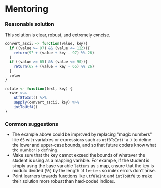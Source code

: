# Mentoring

### Reasonable solution

This solution is clear, robust, and extremely concise.

```r
convert_ascii <- function(value, key){
  if ((value >= 97) && (value <= 122)){
    return(97 + (value + key - 97) %% 26)
  } 
  if ((value >= 65) && (value <= 90)){
    return(65 + (value + key - 65) %% 26)
  } 
  value
}

rotate <- function(text, key) {
  text %>% 
    utf8ToInt() %>% 
    sapply(convert_ascii, key) %>% 
    intToUtf8()
}
```

### Common suggestions

- The example above could be improved by replacing "magic numbers" like `65` with variables or expressions such as `utf8ToInt('a')` to define the lower and upper-case bounds, and so that future coders know what the number is defining.
- Make sure that the key cannot exceed the bounds of whatever the student is using as a mapping variable. For example, if the student is simply using the base variable `letters` as a map, ensure that the key is modulo divided (`%%`) by the length of `letters` so index errors don't arise.
- Point learners towards functions like `utf8ToInt` and `intToUtf8` to make their solution more robust than hard-coded indices.
